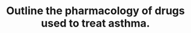 ---
title: "Outline the pharmacology of drugs used to treat asthma."
entityType: SAQ
exam: PEX
college: CICM
year: 2019
sitting: B
question: 08
passRate: 29
EC_expectedDomains:
- "Answers should have included the most important aspects of the pharmacology of the most commonly used drugs e.g. class, mechanism of action, pharmacodynamics and important adverse reactions."
EC_extraCredit:
- "More information on beta-agonists and corticosteroids (mainstays of management) was expected than drugs like magnesium, ketamine and other adjunctive treatments."
---
